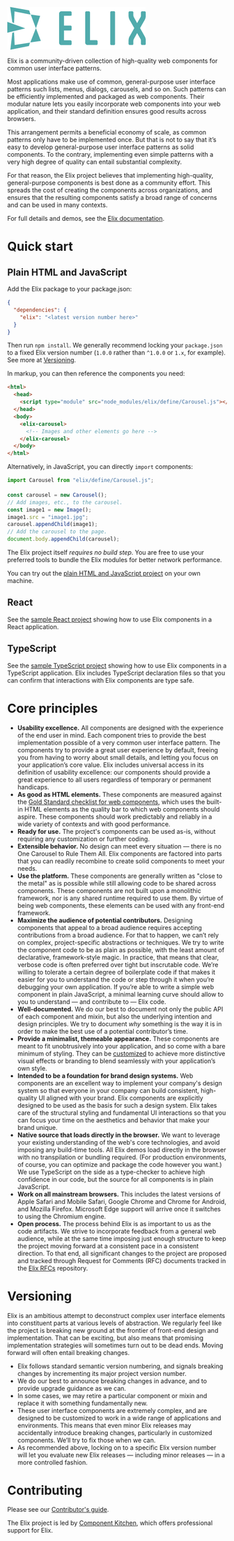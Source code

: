 [![Elix logo](demos/logo.png)](https://component.kitchen/elix)

Elix is a community-driven collection of high-quality web components for common user interface patterns.

Most applications make use of common, general-purpose user interface patterns such lists, menus, dialogs, carousels, and so on. Such patterns can be efficiently implemented and packaged as web components. Their modular nature lets you easily incorporate web components into your web application, and their standard definition ensures good results across browsers.

This arrangement permits a beneficial economy of scale, as common patterns only have to be implemented once. But that is not to say that it’s easy to develop general-purpose user interface patterns as solid components. To the contrary, implementing even simple patterns with a very high degree of quality can entail substantial complexity.

For that reason, the Elix project believes that implementing high-quality, general-purpose components is best done as a community effort. This spreads the cost of creating the components across organizations, and ensures that the resulting components satisfy a broad range of concerns and can be used in many contexts.

For full details and demos, see the [Elix documentation](https://component.kitchen/elix).

# Quick start

## Plain HTML and JavaScript

Add the Elix package to your package.json:

```json
{
  "dependencies": {
    "elix": "<latest version number here>"
  }
}
```

Then run `npm install`. We generally recommend locking your `package.json` to a fixed Elix version number (`1.0.0` rather than `^1.0.0` or `1.x`, for example). See more at [Versioning](#versioning).

In markup, you can then reference the components you need:

```html
<html>
  <head>
    <script type="module" src="node_modules/elix/define/Carousel.js"></script>
  </head>
  <body>
    <elix-carousel>
      <!-- Images and other elements go here -->
    </elix-carousel>
  </body>
</html>
```

Alternatively, in JavaScript, you can directly `import` components:

```js
import Carousel from "elix/define/Carousel.js";

const carousel = new Carousel();
// Add images, etc., to the carousel.
const image1 = new Image();
image1.src = "image1.jpg";
carousel.appendChild(image1);
// Add the carousel to the page.
document.body.appendChild(carousel);
```

The Elix project itself _requires no build step_. You are free to use your preferred tools to bundle the Elix modules for better network performance.

You can try out the [plain HTML and JavaScript project](https://github.com/elix/plain-example) on your own machine.

## React

See the [sample React project](https://github.com/elix/react-example) showing how to use Elix components in a React application.

## TypeScript

See the [sample TypeScript project](https://github.com/elix/typescript-example) showing how to use Elix components in a TypeScript application. Elix includes TypeScript declaration files so that you can confirm that interactions with Elix components are type safe.

# Core principles

- **Usability excellence.** All components are designed with the experience of the end user in mind. Each component tries to provide the best implementation possible of a very common user interface pattern. The components try to provide a great user experience by default, freeing you from having to worry about small details, and letting you focus on your application’s core value. Elix includes universal access in its definition of usability excellence: our components should provide a great experience to all users regardless of temporary or permanent handicaps.
- **As good as HTML elements.** These components are measured against the [Gold Standard checklist for web components](https://github.com/webcomponents/gold-standard/wiki), which uses the built-in HTML elements as the quality bar to which web components should aspire. These components should work predictably and reliably in a wide variety of contexts and with good performance.
- **Ready for use.** The project's components can be used as-is, without requiring any customization or further coding.
- **Extensible behavior.** No design can meet every situation — there is no One Carousel to Rule Them All. Elix components are factored into parts that you can readily recombine to create solid components to meet your needs.
- **Use the platform.** These components are generally written as "close to the metal" as is possible while still allowing code to be shared across components. These components are not built upon a monolithic framework, nor is any shared runtime required to use them. By virtue of being web components, these elements can be used with any front-end framework.
- **Maximize the audience of potential contributors.** Designing components that appeal to a broad audience requires accepting contributions from a broad audience. For that to happen, we can’t rely on complex, project-specific abstractions or techniques. We try to write the component code to be as plain as possible, with the least amount of declarative, framework-style magic. In practice, that means that clear, verbose code is often preferred over tight but inscrutable code. We’re willing to tolerate a certain degree of boilerplate code if that makes it easier for you to understand the code or step through it when you’re debugging your own application. If you’re able to write a simple web component in plain JavaScript, a minimal learning curve should allow to you to understand — and contribute to — Elix code.
- **Well-documented.** We do our best to document not only the public API of each component and mixin, but also the underlying intention and design principles. We try to document _why_ something is the way it is in order to make the best use of a potential contributor’s time.
- **Provide a minimalist, themeable appearance.** These components are meant to fit unobtrusively into your application, and so come with a bare minimum of styling. They can be [customized](https://component.kitchen/elix/customizing) to achieve more distinctive visual effects or branding to blend seamlessly with your application’s own style.
- **Intended to be a foundation for brand design systems.** Web components are an excellent way to implement your company's design system so that everyone in your company can build consistent, high-quality UI aligned with your brand. Elix components are explicitly designed to be used as the basis for such a design system. Elix takes care of the structural styling and fundamental UI interactions so that you can focus your time on the aesthetics and behavior that make your brand unique.
- **Native source that loads directly in the browser.** We want to leverage your existing understanding of the web's core technologies, and avoid imposing any build-time tools. All Elix demos load directly in the browser with no transpilation or bundling required. (For production environments, of course, you can optimize and package the code however you want.) We use TypeScript on the side as a type-checker to achieve high confidence in our code, but the source for all components is in plain JavaScript.
- **Work on all mainstream browsers.** This includes the latest versions of Apple Safari and Mobile Safari, Google Chrome and Chrome for Android, and Mozilla Firefox. Microsoft Edge support will arrive once it switches to using the Chromium engine.
- **Open process.** The process behind Elix is as important to us as the code artifacts. We strive to incorporate feedback from a general web audience, while at the same time imposing just enough structure to keep the project moving forward at a consistent pace in a consistent direction. To that end, all significant changes to the project are proposed and tracked through Request for Comments (RFC) documents tracked in the [Elix RFCs](https://github.com/elix/rfcs) repository.

# Versioning

Elix is an ambitious attempt to deconstruct complex user interface elements into constituent parts at various levels of abstraction. We regularly feel like the project is breaking new ground at the frontier of front-end design and implementation. That can be exciting, but also means that promising implementation strategies will sometimes turn out to be dead ends. Moving forward will often entail breaking changes.

- Elix follows standard semantic version numbering, and signals breaking changes by incrementing its major project version number.
- We do our best to announce breaking changes in advance, and to provide upgrade guidance as we can.
- In some cases, we may retire a particular component or mixin and replace it with something fundamentally new.
- These user interface components are extremely complex, and are designed to be customized to work in a wide range of applications and environments. This means that even minor Elix releases may accidentally introduce breaking changes, particularly in customized components. We’ll try to fix those when we can.
- As recommended above, locking on to a specific Elix version number will let you evaluate new Elix releases — including minor releases — in a more controlled fashion.

# Contributing

Please see our [Contributor's guide](Contributing.md).

The Elix project is led by [Component Kitchen](https://component.kitchen), which offers professional support for Elix.
